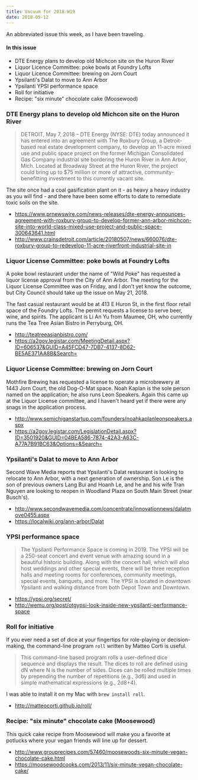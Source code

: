 ```yaml
---
title: Vacuum for 2018-W19
date: 2018-05-12
---
```


An abbreviated issue this week, as I have been 
traveling.

#### In this issue

* DTE Energy plans to develop old Michcon site on the Huron River
* Liquor Licence Committee: poke bowls at Foundry Lofts
* Liquor Licence Committee: brewing on Jorn Court
* Ypsilanti's Dalat to move to Ann Arbor
* Ypsilanti YPSI performance space
* Roll for initiative
* Recipe: "six minute" chocolate cake (Moosewood)

### DTE Energy plans to develop old Michcon site on the Huron River

> DETROIT, May 7, 2018 – DTE Energy (NYSE: DTE) today announced it
has entered into an agreement with The Roxbury Group, a Detroit-based
real estate development company, to develop an 11-acre mixed use
and public space project on the former Michigan Consolidated Gas
Company industrial site bordering the Huron River in Ann Arbor,
Mich. Located at Broadway Street at the Huron River, the project
could bring up to $75 million or more of attractive, community-benefitting
investment to this currently vacant site.

The site once had a coal gasification plant on it - as
heavy a heavy industry as you will find - and there have
been some efforts to date to remediate toxic soils on the
site.

* https://www.prnewswire.com/news-releases/dte-energy-announces-agreement-with-roxbury-group-to-develop-former-ann-arbor-michcon-site-into-world-class-mixed-use-project-and-public-space-300643641.html
* http://www.crainsdetroit.com/article/20180507/news/660076/dte-roxbury-group-to-redevelop-11-acre-riverfront-industrial-site-in

### Liquor License Committee: poke bowls at Foundry Lofts

A poke bowl restaurant under the name of "Wild Poke" has
requested a liquor license approval from the City of Ann Arbor.
The meeting for the Liquor License Committee was on Friday,
and I don't yet know the outcome, but City Council should
take up the issue on May 21, 2018.

The fast casual restaurant would be at 413 E Huron St, in the
first floor retail space of the Foundry Lofts. The permit requests
a license to serve beer, wine, and spirits. The applicant is
Li An Yu from Maumee, OH, who currently runs the Tea Tree Asian
Bistro in Perryburg, OH. 

* http://teatreeasianbistro.com/
* https://a2gov.legistar.com/MeetingDetail.aspx?ID=606537&GUID=A45FCD47-7DB7-4137-8D62-BE5AE371AA8B&Search=

### Liquor License Committee: brewing on Jorn Court

Mothfire Brewing has requested a license to operate a
microbrewery at 1443 Jorn Court, the old Dog-O-Mat space.
Noah Kaplan is the sole person named on the application;
he also runs Leon Speakers. Again this came up at the 
Liquor License committee, and I haven't heard yet if there
were any snags in the application process.

* http://www.semichiganstartup.com/founders/noahkaplanleonspeakers.aspx
* https://a2gov.legistar.com/LegislationDetail.aspx?ID=3501920&GUID=04BEA586-7874-42A3-A63C-A77A7B91BC63&Options=&Search=

### Ypsilanti's Dalat to move to Ann Arbor

Second Wave Media reports that Ypsilanti's Dalat restaurant
is looking to relocate to Ann Arbor, with a next generation
of ownership. Son Le is the son of previous owners Lang Bui and Hoanh Le, and
he and his wife Tran Nguyen are looking to reopen in Woodland Plaza
on South Main Street (near Busch's).

* http://www.secondwavemedia.com/concentrate/innovationnews/dalatmove0455.aspx
* https://localwiki.org/ann-arbor/Dalat

### YPSI performance space

> The Ypsilanti Performance Space is coming in 2019. The YPSI will be a 250-seat concert and event venue with amazing sound in a beautiful historic building. Along with the concert hall, which will also host weddings and other special events, there will be three reception halls and meeting rooms for conferences, community meetings, special events, banquets, and more. The YPSI is located in downtown Ypsilanti and walking distance from both Depot Town and Downtown.

* https://ypsi.org/secret/
* http://wemu.org/post/otgypsi-look-inside-new-ypsilanti-performance-space

### Roll for initiative

If you ever need a set of dice at your fingertips for role-playing
or decision-making, the command-line program `roll` written by Matteo Corti is useful.

> This command-line based program rolls a user-defined dice sequence
and displays the result. The dices to roll are defined using dN
where N is the number of sides. Dices can be rolled multiple times
by prepending the number of repetitions (e.g., 3d6) and used in
simple mathematical expressions (e.g., 2d8+4).

I was able to install it on my Mac with `brew install roll`.

* http://matteocorti.github.io/roll/

### Recipe: "six minute" chocolate cake (Moosewood)

This quick cake recipe from Moosewood will make you
a favorite at potlucks where your vegan friends will
line up for dessert.

* http://www.grouprecipes.com/57460/moosewoods-six-minute-vegan-chocolate-cake.html
* https://moosewoodcooks.com/2013/11/six-minute-vegan-chocolate-cake/
